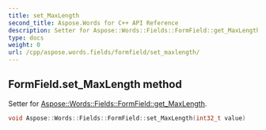 ```yaml
---
title: set_MaxLength
second_title: Aspose.Words for C++ API Reference
description: Setter for Aspose::Words::Fields::FormField::get_MaxLength. 
type: docs
weight: 0
url: /cpp/aspose.words.fields/formfield/set_maxlength/
---
```

## FormField.set_MaxLength method


Setter for [Aspose::Words::Fields::FormField::get_MaxLength](./get_maxlength/).

```cpp
void Aspose::Words::Fields::FormField::set_MaxLength(int32_t value)
```

